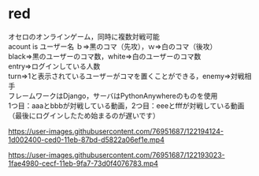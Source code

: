 # red

オセロのオンラインゲーム，同時に複数対戦可能<br>
acount is ユーザー名 ｂ⇒黒のコマ（先攻），ｗ⇒白のコマ（後攻）<br>
black⇒黒のユーザーのコマ数，white⇒白のユーザーのコマ数<br>
entry⇒ログインしている人数<br>
turn⇒1と表示されているユーザーがコマを置くことができる，enemy⇒対戦相手<br>
フレームワークはDjango，サーバはPythonAnywhereのものを使用<br>
1つ目：aaaとbbbが対戦している動画，2つ目：eeeとfffが対戦している動画（最後にログインしたため始まるのが遅いです）<br>

https://user-images.githubusercontent.com/76951687/122194124-1d002400-ced0-11eb-87bd-d5822a06ef1e.mp4

https://user-images.githubusercontent.com/76951687/122193023-1fae4980-cecf-11eb-9fa7-73d0f4076783.mp4
